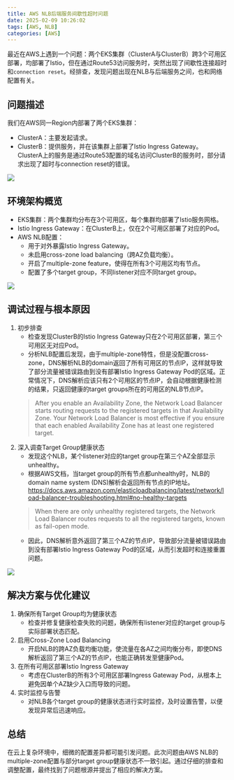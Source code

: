 ```yaml
---
title: AWS NLB后端服务间歇性超时问题
date: 2025-02-09 10:26:02
tags: [AWS, NLB]
categories: [AWS]
---
```


最近在AWS上遇到一个问题：两个EKS集群（ClusterA与ClusterB）跨3个可用区部署，均部署了Istio，但在通过Route53访问服务时，突然出现了间歇性连接超时和`connection reset`。经排查，发现问题出现在NLB与后端服务之间，也和网络配置有关。

<!--more-->

## 问题描述
我们在AWS同一Region内部署了两个EKS集群：
- ClusterA：主要发起请求。
- ClusterB：提供服务，并在该集群上部署了Istio Ingress Gateway。
ClusterA上的服务是通过Route53配置的域名访问ClusterB的服务时，部分请求出现了超时与connection reset的错误。

![](https://blog202411-1252613377.cos.ap-guangzhou.myqcloud.com/202502091140278.png)

## 环境架构概览
- EKS集群：两个集群均分布在3个可用区，每个集群均部署了Istio服务网格。
- Istio Ingress Gateway：在ClusterB上，仅在2个可用区部署了对应的Pod。
- AWS NLB配置：
  - 用于对外暴露Istio Ingress Gateway。
  - 未启用cross-zone load balancing（跨AZ负载均衡）。
  - 开启了multiple-zone feature，使得在所有3个可用区均有节点。
  - 配置了多个target group，不同listener对应不同target group。

![](https://blog202411-1252613377.cos.ap-guangzhou.myqcloud.com/202502091319230.png)

## 调试过程与根本原因
1. 初步排查
   - 检查发现ClusterB的Istio Ingress Gateway只在2个可用区部署，第三个可用区无对应Pod。
   - 分析NLB配置后发现，由于multiple-zone特性，但是没配置cross-zone，DNS解析NLB的domain返回了所有可用区的节点IP，这样就导致了部分流量被错误路由到没有部署Istio Ingress Gateway Pod的区域。正常情况下，DNS解析应该只有2个可用区的节点IP，会自动根据健康检测的结果，只返回健康的target groups所在的可用区的NLB节点IP。
    > After you enable an Availability Zone, the Network Load Balancer starts routing requests to the registered targets in that Availability Zone. Your Network Load Balancer is most effective if you ensure that each enabled Availability Zone has at least one registered target.
2. 深入调查Target Group健康状态
   - 发现这个NLB，某个listener对应的target group在第三个AZ全部显示unhealthy。
   - 根据AWS文档，当target group的所有节点都unhealthy时，NLB的domain name system (DNS)解析会返回所有节点的IP地址。https://docs.aws.amazon.com/elasticloadbalancing/latest/network/load-balancer-troubleshooting.html#no-healthy-targets
    > When there are only unhealthy registered targets, the Network Load Balancer routes requests to all the registered targets, known as fail-open mode.
    - 因此，DNS解析意外返回了第三个AZ的节点IP，导致部分流量被错误路由到没有部署Istio Ingress Gateway Pod的区域，从而引发超时和连接重置问题。

![](https://blog202411-1252613377.cos.ap-guangzhou.myqcloud.com/202502091921606.png)

## 解决方案与优化建议
1. 确保所有Target Group均为健康状态
   - 检查并修复健康检查失败的问题，确保所有listener对应的target group与实际部署状态匹配。
2. 启用Cross-Zone Load Balancing
   - 开启NLB的跨AZ负载均衡功能，使流量在各AZ之间均衡分布，即使DNS解析返回了第三个AZ的节点IP，也能正确转发至健康Pod。
3. 在所有可用区部署Istio Ingress Gateway
   - 考虑在ClusterB的所有3个可用区部署Ingress Gateway Pod，从根本上避免因单个AZ缺少入口而导致的问题。
4. 实时监控与告警
   - 对NLB各个target group的健康状态进行实时监控，及时设置告警，以便发现异常后迅速响应。

## 总结
在云上复杂环境中，细微的配置差异都可能引发问题。此次问题由AWS NLB的multiple-zone配置与部分target group健康状态不一致引起。通过仔细的排查和调整配置，最终找到了问题根源并提出了相应的解决方案。